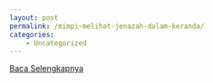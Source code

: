 ```yaml
---
layout: post
permalink: /mimpi-melihat-jenazah-dalam-keranda/
categories:
    - Uncategorized
---
```


[Baca Selengkapnya](/07)